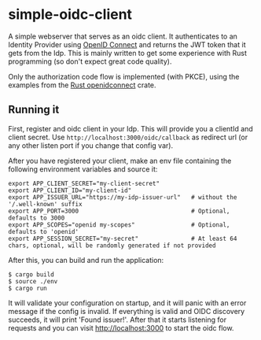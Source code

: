 # simple-oidc-client

A simple webserver that serves as an oidc client. It authenticates to an Identity Provider using [OpenID Connect](https://openid.net/connect/) and returns the JWT token that it gets from the Idp. This is mainly written to get some experience with Rust programming (so don't expect great code quality).

Only the authorization code flow is implemented (with PKCE), using the examples from the [Rust openidconnect](https://docs.rs/openidconnect/latest/openidconnect/) crate.

## Running it

First, register and oidc client in your Idp. This will provide you a clientId and client secret. Use `http://localhost:3000/oidc/callback` as redirect url (or any other listen port if you change that config var).

After you have registered your client, make an env file containing the following environment variables and source it:

```
export APP_CLIENT_SECRET="my-client-secret"
export APP_CLIENT_ID="my-client-id"
export APP_ISSUER_URL="https://my-idp-issuer-url"   # without the '/.well-known' suffix
export APP_PORT=3000                                # Optional, defaults to 3000
export APP_SCOPES="openid my-scopes"                # Optional, defaults to 'openid'
export APP_SESSION_SECRET="my-secret"               # At least 64 chars, optional, will be randomly generated if not provided
```

After this, you can build and run the application:

```
$ cargo build
$ source ./env
$ cargo run
```

It will validate your configuration on startup, and it will panic with an error message if the config is invalid. If everything is valid and OIDC discovery succeeds, it will print 'Found issuer!'. After that it starts listening for requests and you can visit [http://localhost:3000](http://localhost:3000) to start the oidc flow.
